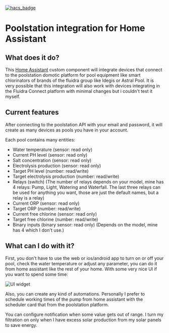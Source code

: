 [![hacs_badge](https://img.shields.io/badge/HACS-Default-orange.svg?style=for-the-badge)](https://github.com/custom-components/hacs)

# Poolstation integration for Home Assistant

## What does it do?

This [Home Assistant](https://home-assistant.io/) custom component will integrate devices that connect to the poolstation domotic platform
for pool equipment like smart chlorinators of brands of the fluidra group like Idegis or Astral Pool.
It is very possible that this integration will also work with devices integrating in the Fluidra Connect platform with minimal changes but
i couldn't test it myself.

## Current features

After connecting to the poolstation API with your email and password, it will create as many devices as pools you have in your account.

Each pool contains many entities:

- Water temperature (sensor: read only)
- Current PH level (sensor: read only)
- Salt concentration (sensor: read only)
- Electrolysis production (sensor: read only)
- Target PH level (number: read/write)
- Target electrolysis production (number: read/write)
- Relays (switch) (The number of relays depends on your model, mine has 4 relays: Pump, Light, Watering and Waterfall. The last three relays can be used for anything you want, those are just the default names, but a relay is a relay)
- Current ORP (sensor: read only)
- Target ORP (number: read/write)
- Current free chlorine (sensor: read only)
- Target free chlorine (number: read/write)
- Binary inputs (binary sensor: read only) (Depends on the model, mine has 4 which I don't use.)


## What can I do with it?

First, you don't have to use the web or ios/android app to turn on or off your pool, check the water temperature or adjust any parameter, you can do it from home assistant like the rest of your home. With some very nice UI if you want to spend some time:

![UI widget](https://user-images.githubusercontent.com/265339/132487373-dd1b9bdd-949e-44f2-b26d-27f126aa0681.jpg)

Also, you can create any kind of automations. Personally I prefer to schedule working times of the pump from home assistant with the scheduler card that from the poolstation platform.

You can configure notification when some value gets out of range. I turn my filtration on only when I have excess solar production from my solar panels to save energy.
